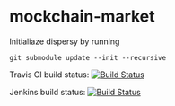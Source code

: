 # mockchain-market

Initialiaze dispersy by running

`git submodule update --init --recursive`


Travis CI build status: [![Build Status](https://travis-ci.org/Jumba/mockchain-market.svg?branch=master)](https://travis-ci.org/Jumba/mockchain-market)


Jenkins build status: [![Build Status](https://jenkins.tribler.org/job/pers/job/bep_market_v3/badge/icon)](https://jenkins.tribler.org/job/pers/job/bep_market_v3/)
